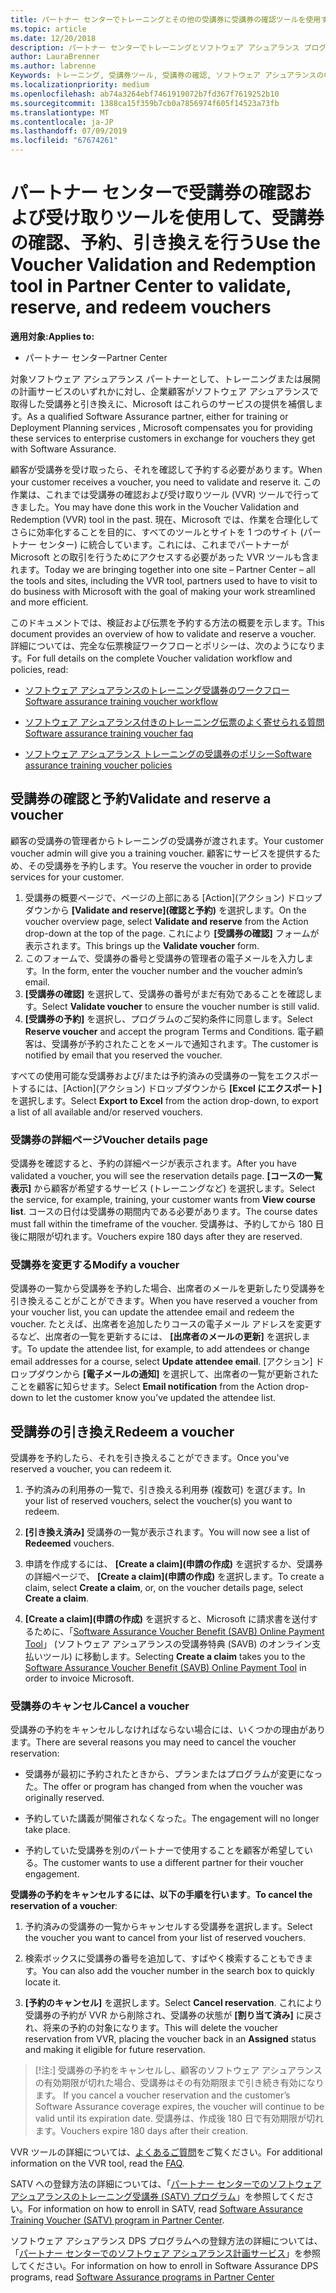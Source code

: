 ```yaml
---
title: パートナー センターでトレーニングとその他の受講券に受講券の確認ツールを使用する | パートナー センター
ms.topic: article
ms.date: 12/20/2018
description: パートナー センターでトレーニングとソフトウェア アシュアランス プログラムの受講券を申請できるようになりました
author: LauraBrenner
ms.author: labrenne
Keywords: トレーニング, 受講券ツール, 受講券の確認, ソフトウェア アシュアランスの申請, DPS, SATV
ms.localizationpriority: medium
ms.openlocfilehash: ab74a3264ebf7461919072b7fd367f7619252b10
ms.sourcegitcommit: 1388ca15f359b7cb0a7856974f605f14523a73fb
ms.translationtype: MT
ms.contentlocale: ja-JP
ms.lasthandoff: 07/09/2019
ms.locfileid: "67674261"
---
```

# <a name="use-the-voucher-validation-and-redemption-tool-in-partner-center-to-validate-reserve-and-redeem-vouchers"></a><span data-ttu-id="0d795-104">パートナー センターで受講券の確認および受け取りツールを使用して、受講券の確認、予約、引き換えを行う</span><span class="sxs-lookup"><span data-stu-id="0d795-104">Use the Voucher Validation and Redemption tool in Partner Center to validate, reserve, and redeem vouchers</span></span> 

<span data-ttu-id="0d795-105">**適用対象:**</span><span class="sxs-lookup"><span data-stu-id="0d795-105">**Applies to:**</span></span>

- <span data-ttu-id="0d795-106">パートナー センター</span><span class="sxs-lookup"><span data-stu-id="0d795-106">Partner Center</span></span>

<span data-ttu-id="0d795-107">対象ソフトウェア アシュアランス パートナーとして、トレーニングまたは展開の計画サービスのいずれかに対し、企業顧客がソフトウェア アシュアランスで取得した受講券と引き換えに、Microsoft はこれらのサービスの提供を補償します。</span><span class="sxs-lookup"><span data-stu-id="0d795-107">As a qualified Software Assurance partner, either for training or Deployment Planning services , Microsoft compensates you for providing these services to enterprise customers in exchange for vouchers they get with Software Assurance.</span></span>

<span data-ttu-id="0d795-108">顧客が受講券を受け取ったら、それを確認して予約する必要があります。</span><span class="sxs-lookup"><span data-stu-id="0d795-108">When your customer receives a voucher, you need to validate and reserve it.</span></span> <span data-ttu-id="0d795-109">この作業は、これまでは受講券の確認および受け取りツール (VVR) ツールで行ってきました。</span><span class="sxs-lookup"><span data-stu-id="0d795-109">You may have done this work in the Voucher Validation and Redemption (VVR) tool in the past.</span></span> <span data-ttu-id="0d795-110">現在、Microsoft では、作業を合理化してさらに効率化することを目的に、すべてのツールとサイトを 1 つのサイト (パートナー センター) に統合しています。これには、これまでパートナーが Microsoft との取引を行うためにアクセスする必要があった VVR ツールも含まれます。</span><span class="sxs-lookup"><span data-stu-id="0d795-110">Today we are bringing together into one site – Partner Center – all the tools and sites, including the VVR tool, partners used to have to visit to do business with Microsoft with the goal of making your work streamlined and more efficient.</span></span>

<span data-ttu-id="0d795-111">このドキュメントでは、検証および伝票を予約する方法の概要を示します。</span><span class="sxs-lookup"><span data-stu-id="0d795-111">This document provides an overview of how to validate and reserve a voucher.</span></span> <span data-ttu-id="0d795-112">詳細については、完全な伝票検証ワークフローとポリシーは、次のようになります。</span><span class="sxs-lookup"><span data-stu-id="0d795-112">For full details on the complete Voucher validation workflow and policies, read:</span></span> 

- [<span data-ttu-id="0d795-113">ソフトウェア アシュアランスのトレーニング受講券のワークフロー</span><span class="sxs-lookup"><span data-stu-id="0d795-113">Software assurance training voucher workflow</span></span>](https://query.prod.cms.rt.microsoft.com/cms/api/am/binary/RE3krfK)

- [<span data-ttu-id="0d795-114">ソフトウェア アシュアランス付きのトレーニング伝票のよく寄せられる質問</span><span class="sxs-lookup"><span data-stu-id="0d795-114">Software assurance training voucher faq</span></span>](https://query.prod.cms.rt.microsoft.com/cms/api/am/binary/RE3kz5o) 

- [<span data-ttu-id="0d795-115">ソフトウェア アシュアランス トレーニングの受講券のポリシー</span><span class="sxs-lookup"><span data-stu-id="0d795-115">Software assurance training voucher policies</span></span>](https://query.prod.cms.rt.microsoft.com/cms/api/am/binary/RE3koEP) 


## <a name="validate-and-reserve-a-voucher"></a><span data-ttu-id="0d795-116">受講券の確認と予約</span><span class="sxs-lookup"><span data-stu-id="0d795-116">Validate and reserve a voucher</span></span>

<span data-ttu-id="0d795-117">顧客の受講券の管理者からトレーニングの受講券が渡されます。</span><span class="sxs-lookup"><span data-stu-id="0d795-117">Your customer voucher admin will give you a training voucher.</span></span> <span data-ttu-id="0d795-118">顧客にサービスを提供するため、その受講券を予約します。</span><span class="sxs-lookup"><span data-stu-id="0d795-118">You reserve the voucher in order to provide services for your customer.</span></span>

1. <span data-ttu-id="0d795-119">受講券の概要ページで、ページの上部にある [Action]\(アクション\) ドロップダウンから **[Validate and reserve]\(確認と予約\)** を選択します。</span><span class="sxs-lookup"><span data-stu-id="0d795-119">On the voucher overview page, select **Validate and reserve** from the Action drop-down at the top of the page.</span></span> <span data-ttu-id="0d795-120">これにより **[受講券の確認]** フォームが表示されます。</span><span class="sxs-lookup"><span data-stu-id="0d795-120">This brings up the **Validate voucher** form.</span></span>
2. <span data-ttu-id="0d795-121">このフォームで、受講券の番号と受講券の管理者の電子メールを入力します。</span><span class="sxs-lookup"><span data-stu-id="0d795-121">In the form, enter the voucher number and the voucher admin’s email.</span></span>
3. <span data-ttu-id="0d795-122">**[受講券の確認]** を選択して、受講券の番号がまだ有効であることを確認します。</span><span class="sxs-lookup"><span data-stu-id="0d795-122">Select **Validate voucher** to ensure the voucher number is still valid.</span></span>
4. <span data-ttu-id="0d795-123">**[受講券の予約]** を選択し、プログラムのご契約条件に同意します。</span><span class="sxs-lookup"><span data-stu-id="0d795-123">Select **Reserve voucher** and accept the program Terms and Conditions.</span></span> <span data-ttu-id="0d795-124">電子顧客は、受講券が予約されたことをメールで通知されます。</span><span class="sxs-lookup"><span data-stu-id="0d795-124">The customer is notified by email that you reserved the voucher.</span></span>

<span data-ttu-id="0d795-125">すべての使用可能な受講券および/または予約済みの受講券の一覧をエクスポートするには、[Action]\(アクション\) ドロップダウンから **[Excel にエクスポート]** を選択します。</span><span class="sxs-lookup"><span data-stu-id="0d795-125">Select **Export to Excel** from the action drop-down, to export a list of all available and/or reserved vouchers.</span></span>

### <a name="voucher-details-page"></a><span data-ttu-id="0d795-126">受講券の詳細ページ</span><span class="sxs-lookup"><span data-stu-id="0d795-126">Voucher details page</span></span>

<span data-ttu-id="0d795-127">受講券を確認すると、予約の詳細ページが表示されます。</span><span class="sxs-lookup"><span data-stu-id="0d795-127">After you have validated a voucher, you will see the reservation details page.</span></span> <span data-ttu-id="0d795-128">**[コースの一覧表示]** から顧客が希望するサービス (トレーニングなど) を選択します。</span><span class="sxs-lookup"><span data-stu-id="0d795-128">Select the service, for example, training, your customer wants from **View course list**.</span></span>
<span data-ttu-id="0d795-129">コースの日付は受講券の期間内である必要があります。</span><span class="sxs-lookup"><span data-stu-id="0d795-129">The course dates must fall within the timeframe of the voucher.</span></span> <span data-ttu-id="0d795-130">受講券は、予約してから 180 日後に期限が切れます。</span><span class="sxs-lookup"><span data-stu-id="0d795-130">Vouchers expire 180 days after they are reserved.</span></span>

### <a name="modify-a-voucher"></a><span data-ttu-id="0d795-131">受講券を変更する</span><span class="sxs-lookup"><span data-stu-id="0d795-131">Modify a voucher</span></span>

<span data-ttu-id="0d795-132">受講券の一覧から受講券を予約した場合、出席者のメールを更新したり受講券を引き換えることがことができます。</span><span class="sxs-lookup"><span data-stu-id="0d795-132">When you have reserved a voucher from your voucher list, you can update the attendee email and redeem the voucher.</span></span> <span data-ttu-id="0d795-133">たとえば、出席者を追加したりコースの電子メール アドレスを変更するなど、出席者の一覧を更新するには、 **[出席者のメールの更新]** を選択します。</span><span class="sxs-lookup"><span data-stu-id="0d795-133">To update the attendee list, for example, to add attendees or change email addresses for a course, select **Update attendee email**.</span></span> <span data-ttu-id="0d795-134">[アクション] ドロップダウンから **[電子メールの通知]** を選択して、出席者の一覧が更新されたことを顧客に知らせます。</span><span class="sxs-lookup"><span data-stu-id="0d795-134">Select **Email notification** from the Action drop-down to let the customer know you’ve updated the attendee list.</span></span>

## <a name="redeem-a-voucher"></a><span data-ttu-id="0d795-135">受講券の引き換え</span><span class="sxs-lookup"><span data-stu-id="0d795-135">Redeem a voucher</span></span>

<span data-ttu-id="0d795-136">受講券を予約したら、それを引き換えることができます。</span><span class="sxs-lookup"><span data-stu-id="0d795-136">Once you've reserved a voucher, you can redeem it.</span></span> 

1. <span data-ttu-id="0d795-137">予約済みの利用券の一覧で、引き換える利用券 (複数可) を選びます。</span><span class="sxs-lookup"><span data-stu-id="0d795-137">In your list of reserved vouchers, select the voucher(s) you want to redeem.</span></span> 
2. <span data-ttu-id="0d795-138">**[引き換え済み]** 受講券の一覧が表示されます。</span><span class="sxs-lookup"><span data-stu-id="0d795-138">You will now see a list of **Redeemed** vouchers.</span></span>

4. <span data-ttu-id="0d795-139">申請を作成するには、 **[Create a claim]\(申請の作成\)** を選択するか、受講券の詳細ページで、 **[Create a claim]\(申請の作成\)** を選択します。</span><span class="sxs-lookup"><span data-stu-id="0d795-139">To create a claim, select **Create a claim**, or, on the voucher details page, select **Create a claim**.</span></span>

5. <span data-ttu-id="0d795-140">**[Create a claim]\(申請の作成\)** を選択すると、Microsoft に請求書を送付するために、「[Software Assurance Voucher Benefit (SAVB) Online Payment Tool](https://planningservices.partners.extranet.microsoft.com/en/Pages/getpaid.aspx)」 (ソフトウェア アシュアランスの受講券特典 (SAVB) のオンライン支払いツール) に移動します。</span><span class="sxs-lookup"><span data-stu-id="0d795-140">Selecting **Create a claim** takes you to the [Software Assurance Voucher Benefit (SAVB) Online Payment Tool](https://planningservices.partners.extranet.microsoft.com/en/Pages/getpaid.aspx) in order to invoice Microsoft.</span></span>


### <a name="cancel-a-voucher"></a><span data-ttu-id="0d795-141">受講券のキャンセル</span><span class="sxs-lookup"><span data-stu-id="0d795-141">Cancel a voucher</span></span>

<span data-ttu-id="0d795-142">受講券の予約をキャンセルしなければならない場合には、いくつかの理由があります。</span><span class="sxs-lookup"><span data-stu-id="0d795-142">There are several reasons you may need to cancel the voucher reservation:</span></span>

- <span data-ttu-id="0d795-143">受講券が最初に予約されたときから、プランまたはプログラムが変更になった。</span><span class="sxs-lookup"><span data-stu-id="0d795-143">The offer or program has changed from when the voucher was originally reserved.</span></span>

- <span data-ttu-id="0d795-144">予約していた講義が開催されなくなった。</span><span class="sxs-lookup"><span data-stu-id="0d795-144">The engagement will no longer take place.</span></span>

- <span data-ttu-id="0d795-145">予約していた受講券を別のパートナーで使用することを顧客が希望している。</span><span class="sxs-lookup"><span data-stu-id="0d795-145">The customer wants to use a different partner for their voucher engagement.</span></span>

<span data-ttu-id="0d795-146">**受講券の予約をキャンセルするには、以下の手順を行います**。</span><span class="sxs-lookup"><span data-stu-id="0d795-146">**To cancel the reservation of a voucher**:</span></span>

1. <span data-ttu-id="0d795-147">予約済みの受講券の一覧からキャンセルする受講券を選択します。</span><span class="sxs-lookup"><span data-stu-id="0d795-147">Select the voucher you want to cancel from your list of reserved vouchers.</span></span>

2. <span data-ttu-id="0d795-148">検索ボックスに受講券の番号を追加して、すばやく検索することもできます。</span><span class="sxs-lookup"><span data-stu-id="0d795-148">You can also add the voucher number in the search box to quickly locate it.</span></span> 

3. <span data-ttu-id="0d795-149">**[予約のキャンセル]** を選択します。</span><span class="sxs-lookup"><span data-stu-id="0d795-149">Select **Cancel reservation**.</span></span> <span data-ttu-id="0d795-150">これにより受講券の予約が VVR から削除され、受講券の状態が **[割り当て済み]** に戻され、将来の予約の対象になります。</span><span class="sxs-lookup"><span data-stu-id="0d795-150">This will delete the voucher reservation from VVR, placing the voucher back in an **Assigned** status and making it eligible for future reservation.</span></span>

>[!注:]<span data-ttu-id="0d795-151"> 受講券の予約をキャンセルし、顧客のソフトウェア アシュアランスの有効期限が切れた場合、受講券はその有効期限まで引き続き有効になります。</span><span class="sxs-lookup"><span data-stu-id="0d795-151"> If you cancel a voucher reservation and the customer’s Software Assurance coverage expires, the voucher will continue to be valid until its expiration date.</span></span> <span data-ttu-id="0d795-152">受講券は、作成後 180 日で有効期限が切れます。</span><span class="sxs-lookup"><span data-stu-id="0d795-152">Vouchers expire 180 days after their creation.</span></span>

<span data-ttu-id="0d795-153">VVR ツールの詳細については、[よくあるご質問](vvr-faq.md)をご覧ください。</span><span class="sxs-lookup"><span data-stu-id="0d795-153">For additional information on the VVR tool, read the [FAQ](vvr-faq.md).</span></span>

<span data-ttu-id="0d795-154">SATV への登録方法の詳細については、「[パートナー センターでのソフトウェア アシュアランスのトレーニング受講券 (SATV) プログラム](software-assurance-satv.md)」を参照してください。</span><span class="sxs-lookup"><span data-stu-id="0d795-154">For information on how to enroll in SATV, read [Software Assurance Training Voucher (SATV) program in Partner Center](software-assurance-satv.md).</span></span>

<span data-ttu-id="0d795-155">ソフトウェア アシュアランス DPS プログラムへの登録方法の詳細については、「[パートナー センターでのソフトウェア アシュアランス計画サービス](software-assurance-dps.md)」を参照してください。</span><span class="sxs-lookup"><span data-stu-id="0d795-155">For information on how to enroll in Software Assurance DPS programs, read [Software Assurance programs in Partner Center](software-assurance-dps.md)</span></span>


